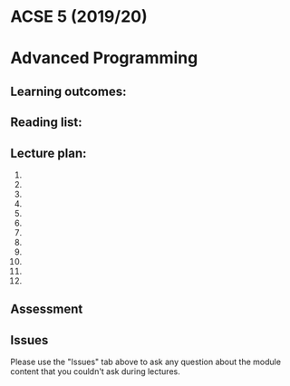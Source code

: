 # ACSE 5 (2019/20)
# Advanced Programming

## Learning outcomes:

## Reading list:

## Lecture plan:

 1. 
 2. 
 3. 
 4. 
 5. 
 6. 
 7. 
 8. 
 9. 
10. 
11. 
12.

## Assessment



## Issues
 
Please use the "Issues" tab above to ask any question about the module content that you couldn't ask during lectures.
  
